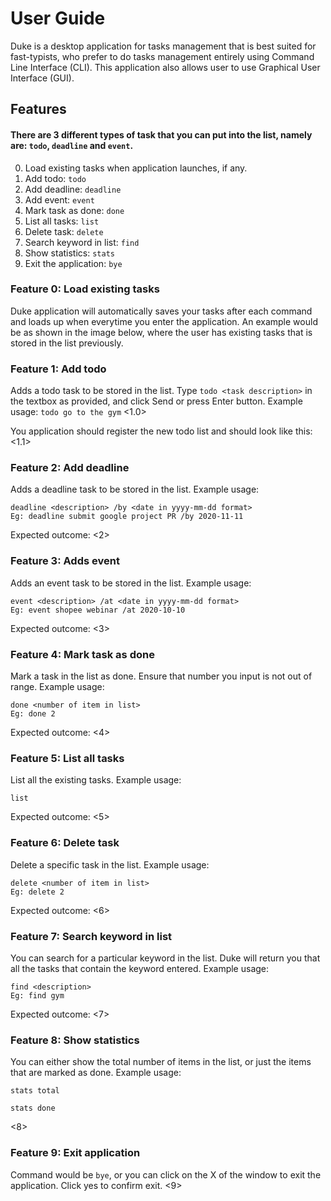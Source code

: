 # User Guide
Duke is a desktop application for tasks management that is best suited for fast-typists, who prefer to do tasks management entirely using Command Line Interface (CLI). 
This application also allows user to use Graphical User Interface (GUI).

## Features 
#### There are 3 different types of task that you can put into the list, namely are: ```todo```, ```deadline``` and ```event```.
0. Load existing tasks when application launches, if any.
1. Add todo: ```todo```
2. Add deadline: ```deadline```
3. Add event: ```event```
4. Mark task as done: ```done```
5. List all tasks: ```list```
6. Delete task: ```delete```
7. Search keyword in list: ```find```
8. Show statistics: ```stats```
9. Exit the application: ```bye```

### Feature 0: Load existing tasks
Duke application will automatically saves your tasks after each command and loads up when everytime you enter the application.
An example would be as shown in the image below, where the user has existing tasks that is stored in the list previously.


### Feature 1: Add todo
Adds a todo task to be stored in the list.
Type ```todo <task description>``` in the textbox as provided, and click Send or press Enter button.
Example usage: ```todo go to the gym```
<1.0>

You application should register the new todo list and should look like this:
<1.1>

### Feature 2: Add deadline
Adds a deadline task to be stored in the list.
Example usage:
```
deadline <description> /by <date in yyyy-mm-dd format>
Eg: deadline submit google project PR /by 2020-11-11
```

Expected outcome:
<2>

### Feature 3: Adds event
Adds an event task to be stored in the list.
Example usage:
```
event <description> /at <date in yyyy-mm-dd format>
Eg: event shopee webinar /at 2020-10-10
```

Expected outcome:
<3>

### Feature 4: Mark task as done
Mark a task in the list as done. Ensure that number you input is not out of range.
Example usage:
```
done <number of item in list>
Eg: done 2
```

Expected outcome:
<4>

### Feature 5: List all tasks
List all the existing tasks.
Example usage:
```
list
```
Expected outcome:
<5>

### Feature 6: Delete task
Delete a specific task in the list.
Example usage:
```
delete <number of item in list>
Eg: delete 2
```
Expected outcome:
<6>

### Feature 7: Search keyword in list
You can search for a particular keyword in the list. Duke will return you that all the tasks that contain the keyword entered.
Example usage:
```
find <description>
Eg: find gym
```
Expected outcome:
<7>

### Feature 8: Show statistics
You can either show the total number of items in the list, or just the items that are marked as done.
Example usage:
```
stats total

stats done
```
<8>

### Feature 9: Exit application
Command would be ```bye```, or you can click on the X of the window to exit the application. Click yes to confirm exit.
<9>
